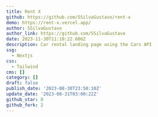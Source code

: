 ```yaml
---
title: Rent X
github: https://github.com/SSilvaGustavo/rent-x
demo: https://rent-x.vercel.app/
author: SSilvaGustavo
author_link: https://github.com/SSilvaGustavo
date: 2023-11-30T11:10:22.606Z
description: Car rental landing page using the Cars API
ssg:
  - Nextjs
css:
  - Tailwind
cms: []
category: []
draft: false
publish_date: '2023-08-30T23:50:10Z'
update_date: '2023-08-31T03:00:22Z'
github_star: 0
github_fork: 2
---
```

